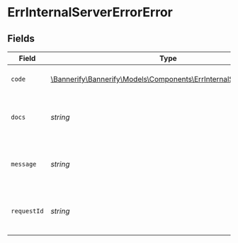 # ErrInternalServerErrorError


## Fields

| Field                                                                                                                      | Type                                                                                                                       | Required                                                                                                                   | Description                                                                                                                | Example                                                                                                                    |
| -------------------------------------------------------------------------------------------------------------------------- | -------------------------------------------------------------------------------------------------------------------------- | -------------------------------------------------------------------------------------------------------------------------- | -------------------------------------------------------------------------------------------------------------------------- | -------------------------------------------------------------------------------------------------------------------------- |
| `code`                                                                                                                     | [\Bannerify\Bannerify\Models\Components\ErrInternalServerErrorCode](../../Models/Components/ErrInternalServerErrorCode.md) | :heavy_check_mark:                                                                                                         | A machine readable error code.                                                                                             | INTERNAL_SERVER_ERROR                                                                                                      |
| `docs`                                                                                                                     | *string*                                                                                                                   | :heavy_check_mark:                                                                                                         | A link to our documentation with more details about this error code                                                        | https://bannerify.co/docs/api-reference/errors/code/INTERNAL_SERVER_ERROR                                                  |
| `message`                                                                                                                  | *string*                                                                                                                   | :heavy_check_mark:                                                                                                         | A human readable explanation of what went wrong                                                                            |                                                                                                                            |
| `requestId`                                                                                                                | *string*                                                                                                                   | :heavy_check_mark:                                                                                                         | Please always include the requestId in your error report                                                                   | req:1234                                                                                                                   |